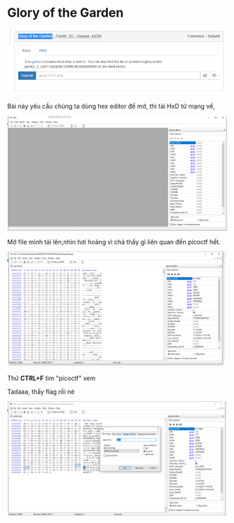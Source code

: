 Glory of the Garden
==================================================

![](1.png)

Bài này yêu cầu chúng ta dùng hex editor để mở, thì tải HxD từ mạng về, 

![](2.png)



Mở file mình tải lên,nhìn hơi hoảng vì chả thấy gì liên quan đến picoctf hết.  

![](3.png)


Thử  **CTRL+F** tìm "picoctf" xem

Tadaaa, thấy flag rồi nè

![](4.png)

